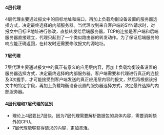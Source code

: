 #### 4层代理

4层代理主要通过报文中的目标地址和端口，再加上负载均衡设备设置的服务器选择方式，决定最终选择的内部服务器。当代理收到来自客户端的SYN请求时，对报文中目标IP地址进行修改，直接转发给后端服务器，TCP的连接是客户端和后端服务器直接建立，代理只起到了一个类似路由器的转发动作。为了保证后端服务的响应能正确返回，在转发时还需要修改报文的源地址。

#### 7层代理

7层代理主要通过报文中的真正有意义的应用层内容，再加上负载均衡设备设置的服务器选择方式，决定最终选择的内部服务器。客户端需要和代理进行真正的连接及3次握手，才可能接受到客户端发送的真正应用层内容的报文，然后再根据该报文中的特定字段，再加上负载均衡设备设置的服务器选择方式，决定最终选择的内部服务器。

#### 4层代理和7层代理的区别

- 理论上4层要比7层快，因为7层代理需要解析数据包的具体内容，需要消耗额外的CPU。
- 7层代理能够获得请求的内容，更加灵活。